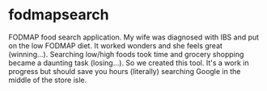 # fodmapsearch
FODMAP food search application.
My wife was diagnosed with IBS and put on the low FODMAP diet. It worked wonders and she feels great (winning...). Searching low/high foods took time and grocery shopping became a daunting task (losing...). So we created this tool. It's a work in progress but should save you hours (literally) searching Google in the middle of the store isle.

